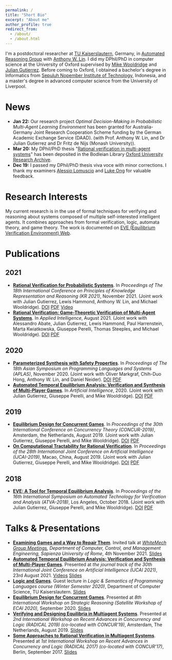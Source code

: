 ```yaml
---
permalink: /
title: "Short Bio"
excerpt: "About me"
author_profile: true
redirect_from: 
  - /about/
  - /about.html
---
```


I'm a postdoctoral researcher at [TU Kaiserslautern](https://www.uni-kl.de/en/home/), Germany, in [Automated Reasoning Group](http://arg.cs.uni-kl.de/en/) with [Anthony W. Lin](https://anthonywlin.github.io/). I did my DPhil/PhD in computer science at the University of Oxford supervised by [Mike Wooldridge](https://www.cs.ox.ac.uk/people/michael.wooldridge/) and [Julian Gutierrez](https://www.cs.ox.ac.uk/people/julian.gutierrez/). Before coming to Oxford, I obtained a bachelor's degree in Informatics from [Sepuluh Nopember Institute of Technology](https://www.its.ac.id/), Indonesia, and a master's degree in advanced computer science from the University of Liverpool.

News
=====
+ **Jan 22:** Our research project *Optimal Decision-Making in Probabilistic Multi-Agent Learning Environment* has been granted for Australia-Germany Joint Research Cooperation Scheme funding by the German Academic Exchange Service (DAAD). (with Prof. Anthony W. Lin, and Dr Julian Gutierrez and Dr Fritz de Nijs (Monash University)).
+ **Mar 20:** My DPhil/PhD thesis "[Rational verification in multi-agent systems](http://valvestate.github.io/files/ociamthesismain.pdf)" has been deposited in the Bodleian Library [Oxford University Research Archive](https://ora.ox.ac.uk/objects/uuid:6331464c-c483-48b8-b030-58e431047614).
+ **Dec 19:** I passed my DPhil/PhD thesis viva voce with minor corrections. I thank my examiners [Alessio Lomuscio](https://www.doc.ic.ac.uk/~alessio/) and [Luke Ong](https://www.cs.ox.ac.uk/people/luke.ong/) for valuable feedback.


Research Interests
======
My current research is in the use of formal techniques for verifying and reasoning about systems composed of multiple self-interested intelligent agents. It combines approaches from formal verification, logic, automata theory, and game theory. The work is documented on [EVE (Equilibrium Verification Environment) Web](http://eve.cs.ox.ac.uk/).


Publications
======
## 2021
+ [**Rational Verification for Probabilistic Systems**](/publication/kr21). In *Proceedings of The 18th International Conference on Principles of Knowledge Representation and Reasoning (KR 2021)*, November 2021. (Joint work with Julian Gutierrez, Lewis Hammond, Anthony W. Lin, and Michael Wooldridge). [DOI](https://doi.org/10.24963/kr.2021/30) [PDF](http://valvestate.github.io/files/kr21.pdf) [Video](https://youtu.be/KW-JiqeaIvk)
+ [**Rational Verification: Game-Theoretic Verification of Multi-Agent Systems**](/publication/apin21). In *Applied Intelligence*, August 2021. (Joint work with Alessandro Abate, Julian Gutierrez, Lewis Hammond, Paul Harrenstein, Marta Kwiatkowska, Giuseppe Perelli, Thomas Steeples, and Michael Wooldridge). [DOI](https://doi.org/10.1007/s10489-021-02658-y) [PDF](https://link.springer.com/content/pdf/10.1007/s10489-021-02658-y.pdf)

## 2020
+ [**Parameterized Synthesis with Safety Properties**](/publication/aplas20). In *Proceedings of The 18th Asian Symposium on Programming Languages and Systems (APLAS)*, November 2020. (Joint work with Oliver Markgraf, Chih-Duo Hong, Anthony W. Lin, and Daniel Neider). [DOI](https://doi.org/10.1007/978-3-030-64437-6_14) [PDF](http://valvestate.github.io/files/aplas20.pdf)
+ [**Automated Temporal Equilibrium Analysis: Verification and Synthesis of Multi-Player Games**](/publication/aij20). In *Artificial Intelligence*, 2020. (Joint work with Julian Gutierrez, Giuseppe Perelli, and Mike Wooldridge). [DOI](https://doi.org/10.1016/j.artint.2020.103353) [PDF](http://valvestate.github.io/files/aij20.pdf)

## 2019
+ [**Equilibrium Design for Concurrent Games**](/publication/2019-08-29-concur19). In *Proceedings of the 30th International Conference on Concurrency Theory (CONCUR-2019)*, Amsterdam, the Netherlands, August 2019. (Joint work with Julian Gutierrez, Giuseppe Perelli, and Mike Wooldridge). [DOI](https://doi.org/10.4230/LIPIcs.CONCUR.2019.22) [PDF](http://drops.dagstuhl.de/opus/volltexte/2019/10924/pdf/LIPIcs-CONCUR-2019-22.pdf)
+ [**On Computational Tractability for Rational Verification**](/publication/2019-08-14-ijcai19). In *Proceedings of the 28th International Joint Conference on Artificial Intelligence (IJCAI-2019)*, Macao, China, August 2019. (Joint work with Julian Gutierrez, Giuseppe Perelli, and Mike Wooldridge). [DOI](https://doi.org/10.24963/ijcai.2019/47) [PDF](https://www.ijcai.org/proceedings/2019/0047.pdf)

## 2018
+ [**EVE: A Tool for Temporal Equilibrium Analysis**](/publication/atva18). In *Proceedings of the 16th International Symposium on Automated Technology for Verification and Analysis (ATVA-2018)*, Los Angeles, October 2018. (Joint work with Julian Gutierrez, Giuseppe Perelli, and Mike Wooldridge). [DOI](https://doi.org/10.1007/978-3-030-01090-4_35
) [PDF](https://ora.ox.ac.uk/objects/uuid:4275d79a-e627-46ee-bf56-4cb240499be3/download_file?file_format=pdf&safe_filename=main.pdf&type_of_work=Conference+item)

Talks & Presentations
=====
+ [**Examining Games and a Way to Repair Them**](talks/whitemech). Invited talk at *[WhiteMech Group Meetings](https://whitemech.github.io/meetings/), Department of Computer, Control, and Management Engineering, Sapienza University of Rome*, 4th November 2021. [Slides](files/whitemech.pdf)
+ [**Automated Temporal Equilibrium Analysis: Verification and Synthesis of Multi-Player Games**](talks/ijcai21). Presented at *the journal track of the 30th International Joint Conference on Artificial Intelligence (IJCAI 2021)*, 23rd August 2021. [Videos](https://ijcai-21.org/videos-slides/?video=J101) [Slides](/files/ijcai21.pdf)
+ [**Logic and Games**](talks/logicandgames). Guest lecture in *Logic & Semantics of Programming Languages course (Winter Semester 2020)*, Department of Computer Science, TU Kaiserslautern. [Slides](/files/logicandgames.pdf)
+ [**Equilibrium Design for Concurrent Games**](/talks/sr20). Presented at *8th International Workshop on Strategic Reasoning (Satellite Workshop of ECAI 2020),* September 2020. [Slides](/files/sr20_slides.pdf)
+ [**Verifying and Designing Equilibria in Multiagent Systems**](/talks/radical19). Presented at *2nd International Workshop on Recent Advances in Concurrency and Logic (RADICAL 2019) (co-located with CONCUR’19)*, Amsterdam, The Netherlands, August 2019. [Slides](/files/radical19_slides.pdf)
+ [**Some Approaches to Rational Verification in Multiagent Systems**](/talks/radical17). Presented at *1st International Workshop on Recent Advances in Concurrency and Logic (RADICAL 2017) (co-located with CONCUR’17)*, Berlin, September 2017. [Slides](/files/radical17_slides.pdf)
